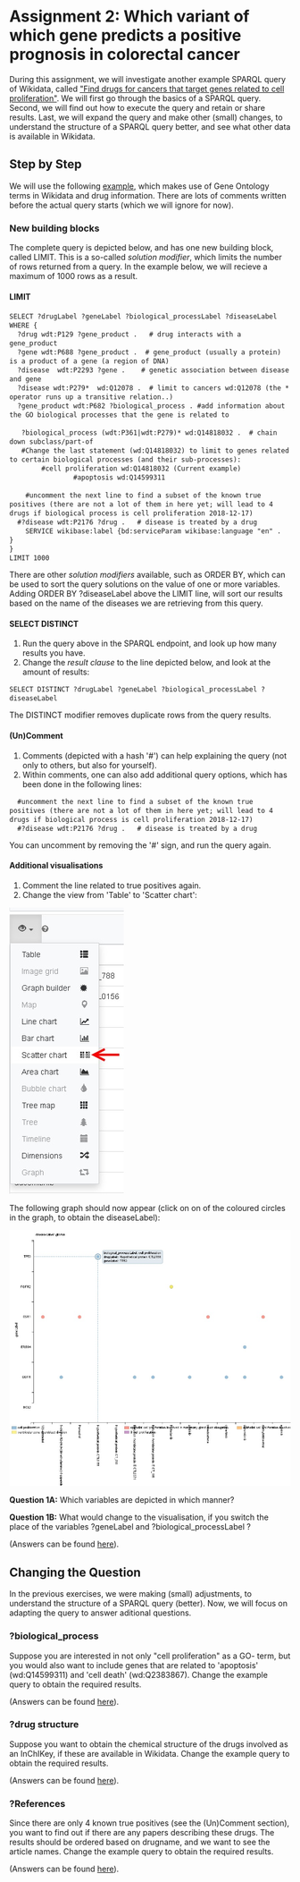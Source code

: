 Assignment 2: Which variant of which gene predicts a positive prognosis in colorectal cancer
=================

During this assignment, we will investigate another example SPARQL query of Wikidata, called ["Find drugs for cancers that target genes related to cell proliferation"](https://www.wikidata.org/wiki/Wikidata:SPARQL_query_service/queries/examples#Find_drugs_for_cancers_that_target_genes_related_to_cell_proliferation). We will first go through the basics of a SPARQL query. Second, we will find out how to execute the query and retain or share results. Last, we will expand the query and make other (small) changes, to understand the structure of a SPARQL query better, and see what other data is available in Wikidata.

## Step by Step

We will use the following [example](https://www.wikidata.org/wiki/Wikidata:SPARQL_query_service/queries/examples#Find_drugs_for_cancers_that_target_genes_related_to_cell_proliferation), which makes use of Gene Ontology terms in Wikidata and drug information. There are lots of comments written before the actual query starts (which we will ignore for now).

### New building blocks
The complete query is depicted below, and has one new building block, called LIMIT. This is a so-called _solution modifier_, which limits the number of rows returned from a query. In the example below, we will recieve a maximum of 1000 rows as a result.

#### LIMIT
```SPARQL
SELECT ?drugLabel ?geneLabel ?biological_processLabel ?diseaseLabel
WHERE {
  ?drug wdt:P129 ?gene_product .   # drug interacts with a gene_product
  ?gene wdt:P688 ?gene_product .  # gene_product (usually a protein) is a product of a gene (a region of DNA)
  ?disease	wdt:P2293 ?gene .    # genetic association between disease and gene
  ?disease wdt:P279*  wd:Q12078 .  # limit to cancers wd:Q12078 (the * operator runs up a transitive relation..)
  ?gene_product wdt:P682 ?biological_process . #add information about the GO biological processes that the gene is related to 
  
   ?biological_process (wdt:P361|wdt:P279)* wd:Q14818032 .  # chain down subclass/part-of
   #Change the last statement (wd:Q14818032) to limit to genes related to certain biological processes (and their sub-processes):
  		#cell proliferation wd:Q14818032 (Current example)
                #apoptosis wd:Q14599311

    #uncomment the next line to find a subset of the known true positives (there are not a lot of them in here yet; will lead to 4 drugs if biological process is cell proliferation 2018-12-17)
  #?disease wdt:P2176 ?drug . 	# disease is treated by a drug
  	SERVICE wikibase:label {bd:serviceParam wikibase:language "en" .	}
}
LIMIT 1000
```

There are other _solution modifiers_ available, such as ORDER BY, which can be used to sort the query solutions on the value of one or more variables. Adding ORDER BY ?diseaseLabel above the LIMIT line, will sort our results based on the name of the diseases we are retrieving from this query.

#### SELECT DISTINCT

1. Run the query above in the SPARQL endpoint, and look up how many results you have.
1. Change the _result clause_ to the line depicted below, and look at the amount of results:

```SPARQL
SELECT DISTINCT ?drugLabel ?geneLabel ?biological_processLabel ?diseaseLabel
```

The DISTINCT modifier removes duplicate rows from the query results.

#### (Un)Comment

1. Comments (depicted with a hash '#') can help explaining the query (not only to others, but also for yourself).
1. Within comments, one can also add additional query options, which has been done in the following lines:
```SPARQL
  #uncomment the next line to find a subset of the known true positives (there are not a lot of them in here yet; will lead to 4 drugs if biological process is cell proliferation 2018-12-17)
  #?disease wdt:P2176 ?drug . 	# disease is treated by a drug
```
You can uncomment by removing the '#' sign, and run the query again.

#### Additional visualisations

1. Comment the line related to true positives again.
1. Change the view from 'Table' to 'Scatter chart':

![Select Scatter Chart](../Images/Scatter_chart_example2.jpg)

The following graph should now appear (click on on of the coloured circles in the graph, to obtain the diseaseLabel):

![Select Scatter Chart](../Images/Scatter_chart_visualisation_example2.JPG)


**Question 1A:** Which variables are depicted in which manner? 

**Question 1B:** What would change to the visualisation, if you switch the place of the variables ?geneLabel and  ?biological_processLabel ?

(Answers can be found [here](../Answers/AnswersAssignment2.md)). 


## Changing the Question

In the previous exercises, we were making (small) adjustments, to understand the structure of a SPARQL query (better). Now, we will focus on adapting the query to answer aditional questions.

### ?biological_process

Suppose you are interested in not only "cell proliferation" as a GO- term, but you would also want to include genes that are related to 'apoptosis' (wd:Q14599311) and 'cell death' (wd:Q2383867). Change the example query to obtain the required results.

(Answers can be found [here](../Answers/AnswersAssignment2.md)). 


### ?drug structure

Suppose you want to obtain the chemical structure of the drugs involved as an InChIKey, if these are available in Wikidata. Change the example query to obtain the required results.

(Answers can be found [here](../Answers/AnswersAssignment2.md)). 

### ?References

Since there are only 4 known true positives (see the (Un)Comment section), you want to find out if there are any papers describing these drugs. The results should be ordered based on drugname, and we want to see the article names. Change the example query to obtain the required results.

(Answers can be found [here](../Answers/AnswersAssignment2.md)). 
